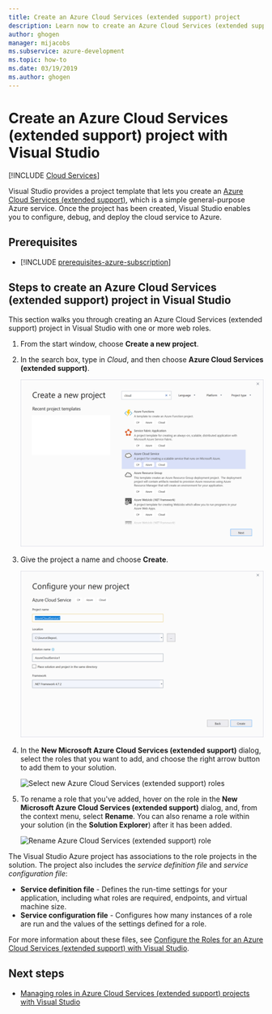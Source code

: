 ```yaml
---
title: Create an Azure Cloud Services (extended support) project
description: Learn now to create an Azure Cloud Services (extended support) project with Visual Studio
author: ghogen
manager: mijacobs
ms.subservice: azure-development
ms.topic: how-to
ms.date: 03/19/2019
ms.author: ghogen
---
```


# Create an Azure Cloud Services (extended support) project with Visual Studio

 [!INCLUDE [Cloud Services](./includes/cloud-services-legacy.md)]

Visual Studio provides a project template that lets you create an [Azure Cloud Services (extended support)](/azure/cloud-services/cloud-services-choose-me), which is a simple general-purpose Azure service. Once the project has been created, Visual Studio enables you to configure, debug, and deploy the cloud service to Azure.

## Prerequisites

- [!INCLUDE [prerequisites-azure-subscription](includes/prerequisites-azure-subscription.md)]

## Steps to create an Azure Cloud Services (extended support) project in Visual Studio

This section walks you through creating an Azure Cloud Services (extended support) project in Visual Studio with one or more web roles.

1. From the start window, choose **Create a new project**.

1. In the search box, type in *Cloud*, and then choose **Azure Cloud Services (extended support)**.

   ![New Azure Cloud Services (extended support)](./media/vs-azure-tools-azure-project-create/vs-2019/new-project-cloud-service.png)

1. Give the project a name and choose **Create**.

   ![Give the project a name](./media/vs-azure-tools-azure-project-create/vs-2019/new-project-cloud-service-2.png)
1. In the **New Microsoft Azure Cloud Services (extended support)** dialog, select the roles that you want to add, and choose the right arrow button to add them to your solution.

    ![Select new Azure Cloud Services (extended support) roles](./media/vs-azure-tools-azure-project-create/new-cloud-service.png)

1. To rename a role that you've added, hover on the role in the **New Microsoft Azure Cloud Services (extended support)** dialog, and, from the context menu, select **Rename**. You can also rename a role within your solution (in the **Solution Explorer**) after it has been added.

    ![Rename Azure Cloud Services (extended support) role](./media/vs-azure-tools-azure-project-create/new-cloud-service-rename.png)

The Visual Studio Azure project has associations to the role projects in the solution. The project also includes the *service definition file* and *service configuration file*:

- **Service definition file** - Defines the run-time settings for your application, including what roles are required, endpoints, and virtual machine size.
- **Service configuration file** - Configures how many instances of a role are run and the values of the settings defined for a role.

For more information about these files, see [Configure the Roles for an Azure Cloud Services (extended support) with Visual Studio](vs-azure-tools-configure-roles-for-cloud-service.md).

## Next steps

- [Managing roles in Azure Cloud Services (extended support) projects with Visual Studio](./vs-azure-tools-cloud-service-project-managing-roles.md)
